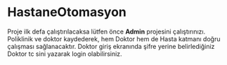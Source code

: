 # HastaneOtomasyon
Proje ilk defa çalıştırılacaksa lütfen önce <b>Admin</b> projesini çalıştırınızı. Poliklinik ve doktor kaydederek, hem Doktor hem de Hasta katmanı doğru çalışması sağlanacaktır.
Doktor giriş ekranında şifre yerine belirlediğiniz Doktor tc sini yazarak login olabilirsiniz.

